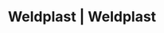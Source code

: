 ---
Link: "file:/Users/vinayakpatel/Downloads/www.weldplast.cz/eshop_products_compare/add/eshop-products-variant123"
product_name: "null"
product_id: "null"
title: "Weldplast | Weldplast"
product_desc: ""
product_specs: ""
product_downloads: ""
href: ""
accessories: ""
similar_products: ""
---